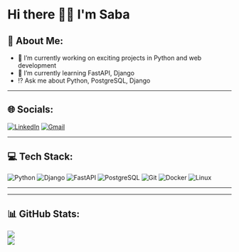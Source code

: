 # Hi there 👋🏽 I'm Saba

##  👀 About Me:
- 🎀 I’m currently working on exciting projects in Python and web development  
- 🍃 I’m currently learning FastAPI, Django
- ⁉️ Ask me about Python, PostgreSQL, Django

---

## 🌐 Socials:
[![LinkedIn](https://img.shields.io/badge/LinkedIn-0A66C2?logo=linkedin&logoColor=white)](https://linkedin.com/in/sabamiim)
[![Gmail](https://img.shields.io/badge/Gmail-D14836?logo=gmail&logoColor=white)](mailto:sabaa.mooradi@gmail.com)

---


## 💻 Tech Stack:
![Python](https://img.shields.io/badge/Python-3776AB?logo=python&logoColor=white)
![Django](https://img.shields.io/badge/Django-092E20?logo=django&logoColor=white)
![FastAPI](https://img.shields.io/badge/FastAPI-009688?logo=fastapi&logoColor=white)
![PostgreSQL](https://img.shields.io/badge/PostgreSQL-316192?logo=postgresql&logoColor=white)
![Git](https://img.shields.io/badge/Git-F05032?logo=git&logoColor=white)
![Docker](https://img.shields.io/badge/Docker-2496ED?logo=docker&logoColor=white)
![Linux](https://img.shields.io/badge/Linux-FCC624?logo=linux&logoColor=black)

---
<!-- Pixel Beating Heart -->
---

## 📊 GitHub Stats:
![](https://github-readme-stats.vercel.app/api?username=sabamiim&theme=dark&hide_border=false&include_all_commits=true&count_private=true)  
![](https://github-readme-stats.vercel.app/api/top-langs/?username=sabamiim&theme=dark&hide_border=false&layout=compact)
